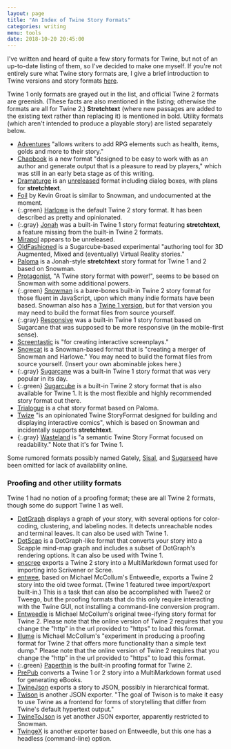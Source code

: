 ```yaml
---
layout: page
title: "An Index of Twine Story Formats"
categories: writing
menu: tools
date: 2018-10-20 20:45:00
---
```

I've written and heard of quite a few story formats for Twine, but not of an up-to-date listing of them, so I've decided to make one myself.  If you're not entirely sure what Twine story formats are, I give a brief introduction to Twine versions and story formats [here](/tools/twine/).

Twine 1 only formats are grayed out in the list, and official Twine 2 formats are greenish.  (These facts are also mentioned in the listing; otherwise the formats are all for Twine 2.)  **Stretchtext** (where new passages are added to the existing text rather than replacing it) is mentioned in bold.  Utility formats (which aren't intended to produce a playable story) are listed separately below.

  * [Adventures](https://longwelwind.github.io/adventures/) "allows writers to add RPG elements such as health, items, golds and more to their story."
  * [Chapbook](https://klembot.github.io/chapbook/) is a new format "designed to be easy to work with as an author and generate output that is a pleasure to read by players," which was still in an early beta stage as of this writing.
  * [Dramaturge](https://github.com/nixylvarie/twine-dramaturge) is an [unreleased](https://www.reddit.com/r/twinegames/comments/9pamei/css_feedback_new_story_format_dramaturge/) format including dialog boxes, with plans for **stretchtext**.
  * [Foil](https://github.com/kgroat/twine-foil) by Kevin Groat is similar to Snowman, and undocumented at the moment.
  * {:.green} [Harlowe](https://twine2.neocities.org) is the default Twine 2 story format.  It has been described as pretty and opinionated.
  * {:.gray} [Jonah](https://twinery.org/wiki/story_format#jonah) was a built-in Twine 1 story format featuring **stretchtext**, a feature missing from the built-in Twine 2 formats.
  * [Mirapol](https://github.com/FuSoftware/Mirapol/) appears to be unreleased.
  * [OldFashioned](https://github.com/blairmacintyre/oldfashioned) is a Sugarcube-based experimental "authoring tool for 3D Augmented, Mixed and (eventually) Virtual Reality stories."
  * [Paloma](/tools/scree/paloma/) is a Jonah-style **stretchtext** story format for Twine 1 and 2 based on Snowman.
  * [Protagonist](https://github.com/massivedanger/protagonist), "A Twine story format with power!", seems to be based on Snowman with some additional powers.
  * {:.green} [Snowman](https://github.com/klembot/snowman) is a bare-bones built-in Twine 2 story format for those fluent in JavaScript, upon which many indie formats have been based.  Snowman also has a [Twine 1 version](https://bitbucket.org/klembot/snowman-1.4/src/default/), but for that version you may need to build the format files from source yourself.
  * {:.gray} [Responsive](https://twinery.org/wiki/story_format#responsive) was a built-in Twine 1 story format based on Sugarcane that was supposed to be more responsive (in the mobile-first sense).
  * [Screentastic](https://github.com/seansimonanimation/Screentastic) is "for creating interactive screenplays."
  * [Snowcat](https://bitbucket.org/crzybvr69/snowcat/) is a Snowman-based format that is "creating a merger of Snowman and Harlowe."  You may need to build the format files from source yourself.  (Insert your own abominable jokes here.)
  * {:.gray} [Sugarcane](https://twinery.org/wiki/story_format#sugarcane) was a built-in Twine 1 story format that was very popular in its day.
  * {:.green} [Sugarcube](http://www.motoslave.net/sugarcube/2/docs/) is a built-in Twine 2 story format that is also available for Twine 1.  It is the most flexible and highly recommended story format out there.
  * [Trialogue](https://github.com/phivk/trialogue) is a chat story format based on Paloma.
  * [Twize](https://bitbucket.org/derektb/twize/) "is an opinionated Twine StoryFormat designed for building and displaying interactive comics", which is based on Snowman and incidentally supports **stretchtext**.
  * {:.gray} [Wasteland](https://bitbucket.org/skullface/wasteland/) is "a semantic Twine Story Format focused on readability."  Note that it's for Twine 1.

Some rumored formats possibly named Gately, [Sisal](https://github.com/HarmlessTrouble/codename-Sisal), and [Sugarseed](https://github.com/OctaviaProject/sugarseed/blob/master/README.md) have been omitted for lack of availability online.

### Proofing and other utility formats

Twine 1 had no notion of a proofing format; these are all Twine 2 formats, though some do support Twine 1 as well.

  * [DotGraph](/tools/scree/dotgraph/) displays a graph of your story, with several options for color-coding, clustering, and labeling nodes.  It detects unreachable nodes and terminal leaves.  It can also be used with Twine 1.
  * [DotScap](/tools/scree/dotscap/) is a DotGraph-like format that converts your story into a Scapple mind-map graph and includes a subset of DotGraph's rendering options.  It can also be used with Twine 1.
  * [enscree](/tools/scree/enscree/) exports a Twine 2 story into a MultiMarkdown format used for importing into Scrivener or Scree.
  * [entwee](/tools/entwee/), based on Michael McCollum's Entweedle, exports a Twine 2 story into the old twee format.  (Twine 1 featured twee import/export built-in.)  This is a task that can also be accomplished with Twee2 or Tweego, but the proofing formats that do this only require interacting with the Twine GUI, not installing a command-line conversion program.
  * [Entweedle](http://www.maximumverbosity.net/twine/Entweedle/) is Michael McCollum's original twee-ifying story format for Twine 2.   Please note that the online version of Twine 2 requires that you change the "http" in the url provided to "https" to load this format.
  * [Illume](http://www.maximumverbosity.net/twine/Illume/) is Michael McCollum's "experiment in producing a proofing format for Twine 2 that offers more functionality than a simple text dump."  Please note that the online version of Twine 2 requires that you change the "http" in the url provided to "https" to load this format.
  * {:.green} [Paperthin](https://github.com/klembot/paperthin/) is the built-in proofing format for Twine 2.
  * [PrePub](/tools/scree/prepub/) converts a Twine 1 or 2 story into a MultiMarkdown format used for generating eBooks.
  * [TwineJson](https://github.com/cauli/TwineJson) exports a story to JSON, possibly in hierarchical format.
  * [Twison](https://github.com/lazerwalker/twison) is another JSON exporter.  "The goal of Twison is to make it easy to use Twine as a frontend for forms of storytelling that differ from Twine's default hypertext output."
  * [TwineToJson](https://github.com/tinwatchman/twinetojson) is yet another JSON exporter, apparently restricted to Snowman.
  * [TwingeX](https://github.com/benwinding/twingex) is another exporter based on Entweedle, but this one has a headless (command-line) option.
